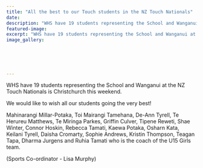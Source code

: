 ```yaml
---
title: "All the best to our Touch students in the NZ Touch Nationals"
date: 
description: "WHS have 19 students representing the School and Wanganui at the NZ Touch Nationals is Christchurch this weekend."
featured-image: 
excerpt: "WHS have 19 students representing the School and Wanganui at the NZ Touch Nationals is Christchurch this weekend."
image_gallery:
    
    
    
    
    
---
```


<p><span>WHS have 19 students representing the School and Wanganui at the NZ Touch Nationals is Christchurch this weekend. </span></p>
<p><span>We would like to wish all our students going the very best!</span></p>
<p><span>Mahinarangi Millar-Potaka, Toi Mairangi Tamehana, De-Ann Tyrell, Te Herureu Matthews, Te Miringa Parkes, Griffin Culver, Tipene Reweti, Shae Winter, Connor Hoskin, Rebecca Tamati, Kaewa Potaka, Osharn Kata, Keilani Tyrell, Daisha Cromarty, Sophie Andrews, Kristin Thompson, Teagan Tapa, Dharma Jurgens and Ruhia Tamati who is the coach of the U15 Girls team.</span></p>
<p><span>(Sports Co-ordinator - Lisa Murphy)</span></p>

